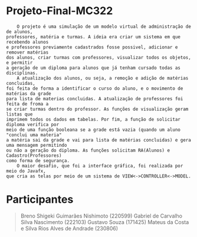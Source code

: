 # Projeto-Final-MC322

        O projeto é uma simulação de um modelo virtual de administração de de alunos,
    professores, matéria e turmas. A ideia era criar um sistema em que recebendo alunos 
    e professores previamente cadastrados fosse possivel, adicionar e remover matérias
    dos alunos, criar turmas com professores, visualizar todos os objetos, e permitir
    a geração de um diploma para alunos que já tenham cursado todas as disciplinas.
        A atualização dos alunos, ou seja, a remoção e adição de matérias concluidas,
    foi feita de forma a identificar o curso do aluno, e o movimento de matérias da grade
    para lista de materias concluidas. A atualização de professores foi feita de froma a
    se criar turmas dentro do professor. As funções de visualização geram listas que 
    imprimem todos os dados em tabelas. Por fim, a função de solicitar diploma verifica por
    meio de uma função booleana se a grade está vazia (quando um aluno "conclui uma materia"
    a matéria sai da grade e vai para lista de matérias concluidas) e gera uma mensagem permitindo
    ou não a geração do diploma. As funções solicitam RA(Alunos) e Cadastro(Professores)
    como forma de segurança.
        O maior desafio, que foi a interface gráfica, foi realizada por meio do Javafx,
    que cria as telas por meio de um sistema de VIEW<->CONTROLLER<->MODEL.

# Participantes
>Breno Shigeki Guimarães Nishimoto (220599)
>Gabriel de Carvalho Silva Nascimento (222103)
>Gustavo Souza (171425)
>Mateus da Costa e Silva Rios Alves de Andrade (230806)
